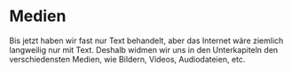 # Medien

Bis jetzt haben wir fast nur Text behandelt, aber das Internet wäre ziemlich langweilig nur mit Text. Deshalb widmen wir uns in den Unterkapiteln den
verschiedensten Medien, wie Bildern, Videos, Audiodateien, etc.